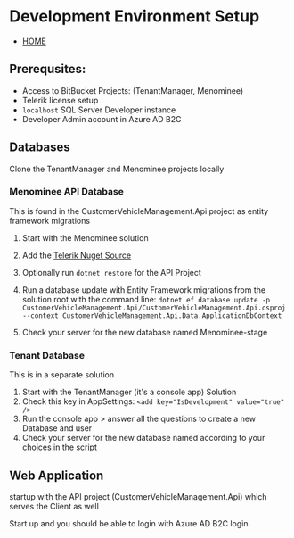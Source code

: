 ﻿# Development Environment Setup

- [HOME](ReadMe.md)

## Prerequsites:
- Access to BitBucket Projects: (TenantManager, Menominee)
- Telerik license setup
- `localhost` SQL Server Developer instance
- Developer Admin account in Azure AD B2C
## Databases
Clone the TenantManager and Menominee projects locally
### Menominee API Database
This is found in the CustomerVehicleManagement.Api project as entity framework migrations

1. Start with the Menominee solution

2. Add the [Telerik Nuget Source](https://docs.telerik.com/blazor-ui/installation/nuget)
3. Optionally run `dotnet restore` for the API Project
4. Run a database update with Entity Framework migrations from the solution root with the command line: `dotnet ef database update -p CustomerVehicleManagement.Api/CustomerVehicleManagement.Api.csproj
   --context CustomerVehicleManagement.Api.Data.ApplicationDbContext`
5. Check your server for the new database named Menominee-stage

### Tenant Database
This is in a separate solution

1. Start with the TenantManager (it's a console app) Solution
2. Check this key in AppSettings: `<add key="IsDevelopment" value="true" />`
3. Run the console app > answer all the questions to create a new Database and user
4. Check your server for the new database named according to your choices in the script

## Web Application
startup with the API project (CustomerVehicleManagement.Api) which serves the Client as well 

Start up and you should be able to login with Azure AD B2C login 